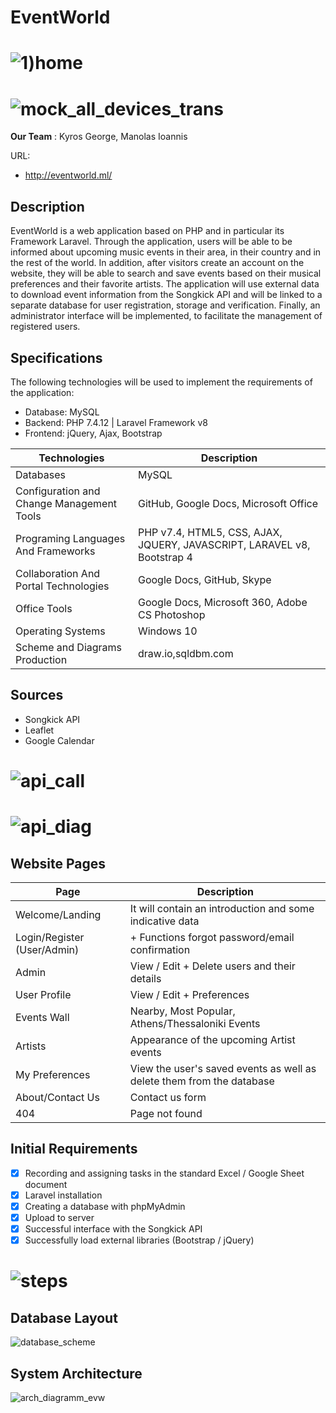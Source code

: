# EventWorld

# ![1)home](https://user-images.githubusercontent.com/73962468/103565082-5ae03180-4ec8-11eb-9055-09d6ef4255f5.png)

# ![mock_all_devices_trans](https://user-images.githubusercontent.com/73081195/104765952-69ed9c00-5772-11eb-85ff-293bd22f4d86.png)

**Our Team** : Kyros George, Manolas Ioannis

URL: 
- http://eventworld.ml/

## Description
EventWorld is a web application based on PHP and in particular its Framework Laravel. Through the application, users will be able to be informed about upcoming music events in their area, in their country and in the rest of the world. In addition, after visitors create an account on the website, they will be able to search and save events based on their musical preferences and their favorite artists. The application will use external data to download event information from the Songkick API and will be linked to a separate database for user registration, storage and verification. Finally, an administrator interface will be implemented, to facilitate the management of registered users.

## Specifications
The following technologies will be used to implement the requirements of the application:
- Database: MySQL
- Backend: PHP 7.4.12 | Laravel Framework v8
- Frontend: jQuery, Ajax, Bootstrap

Technologies | Description
------ | ---------
Databases | MySQL
Configuration and Change Management Tools | GitHub, Google Docs, Microsoft Office
Programing Languages And Frameworks | PHP v7.4, HTML5, CSS, AJAX, JQUERY, JAVASCRIPT, LARAVEL v8, Bootstrap 4
Collaboration And Portal Technologies | Google Docs, GitHub, Skype
Office Tools | Google Docs, Microsoft 360, Adobe CS Photoshop
Operating Systems | Windows 10
Scheme and Diagrams Production | draw.io,sqldbm.com

## Sources
- Songkick API
- Leaflet 
- Google Calendar

# ![api_call](https://user-images.githubusercontent.com/73081195/101267816-d2099500-3765-11eb-9ae9-022b96420ec1.jpg)

# ![api_diag](https://user-images.githubusercontent.com/73962468/104775533-23ec0480-5781-11eb-9c18-daa50324b1e3.png)

## Website Pages
Page | Description
------ | ---------
Welcome/Landing | It will contain an introduction and some indicative data 
Login/Register (User/Admin) | + Functions forgot password/email confirmation 
Admin | View / Edit + Delete users and their details
User Profile | View / Edit + Preferences 
Events Wall | Nearby, Most Popular, Athens/Thessaloniki Events
Artists | Appearance of the upcoming Artist events 
My Preferences | View the user's saved events as well as delete them from the database
About/Contact Us | Contact us form
404 | Page not found

## Initial Requirements 
- [x] Recording and assigning tasks in the standard Excel / Google Sheet document
- [x] Laravel installation
- [x] Creating a database with phpMyAdmin
- [x] Upload to server
- [x] Successful interface with the Songkick API
- [x] Successfully load external libraries (Bootstrap / jQuery) 

# ![steps](https://user-images.githubusercontent.com/73081195/108898973-89ed6680-7620-11eb-86bf-7f705f2e6898.jpg)

## Database Layout 
![database_scheme](https://user-images.githubusercontent.com/73081195/103562447-c542a300-4ec3-11eb-9e91-fa4738275f8e.png)

## System Architecture 
![arch_diagramm_evw](https://user-images.githubusercontent.com/73081195/101262381-f1dd9080-3746-11eb-9a71-3a11b8ffd5df.jpg)
